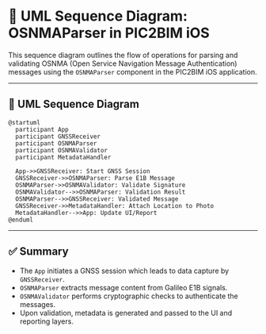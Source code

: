 
# 🔄 UML Sequence Diagram: OSNMAParser in PIC2BIM iOS

This sequence diagram outlines the flow of operations for parsing and validating OSNMA (Open Service Navigation Message Authentication) messages using the `OSNMAParser` component in the PIC2BIM iOS application.

---

## 🧩 UML Sequence Diagram

```plantuml
@startuml
  participant App
  participant GNSSReceiver
  participant OSNMAParser
  participant OSNMAValidator
  participant MetadataHandler

  App->>GNSSReceiver: Start GNSS Session
  GNSSReceiver->>OSNMAParser: Parse E1B Message
  OSNMAParser->>OSNMAValidator: Validate Signature
  OSNMAValidator-->>OSNMAParser: Validation Result
  OSNMAParser-->>GNSSReceiver: Validated Message
  GNSSReceiver->>MetadataHandler: Attach Location to Photo
  MetadataHandler-->>App: Update UI/Report
@enduml
```

---

## ✅ Summary

- The `App` initiates a GNSS session which leads to data capture by `GNSSReceiver`.
- `OSNMAParser` extracts message content from Galileo E1B signals.
- `OSNMAValidator` performs cryptographic checks to authenticate the messages.
- Upon validation, metadata is generated and passed to the UI and reporting layers.

